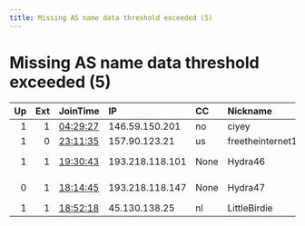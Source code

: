 ```yaml
---
title: Missing AS name data threshold exceeded (5)
---
```


# Missing AS name data threshold exceeded (5)

|   Up |   Ext | JoinTime                                                                                            | IP              | CC   | Nickname         |   ORp |   Dirp | Version   | Contact                  | OS    |   eFamMembers |
|-----:|------:|:----------------------------------------------------------------------------------------------------|:----------------|:-----|:-----------------|------:|-------:|:----------|:-------------------------|:------|--------------:|
|    1 |     1 | [04:29:27](https://metrics.torproject.org/rs.html#details/AA5EAF4A9A4586BFB5979CE790CCC99FFAF6395B) | 146.59.150.201  | no   | ciyey            |   443 |     80 | 0.4.4.7   | None                     | Linux |             1 |
|    1 |     0 | [23:11:35](https://metrics.torproject.org/rs.html#details/D6236DCBAC09CBACEB708116167B2756300E863A) | 157.90.123.21   | us   | freetheinternet1 |  9001 |   9030 | 0.4.5.6   | None                     | Linux |             1 |
|    1 |     1 | [19:30:43](https://metrics.torproject.org/rs.html#details/3F14EF80BCA7D3679491EB37C98ECFB786F644AE) | 193.218.118.101 | None | Hydra46          |  9001 |     80 | 0.4.5.6   | email:abuse-node49 poste | Linux |             9 |
|    0 |     1 | [18:14:45](https://metrics.torproject.org/rs.html#details/9CD386BB804FB9BEE92FA11E60E9241555CCB79A) | 193.218.118.147 | None | Hydra47          |  9001 |     80 | 0.4.5.6   | email:abuse-node49 poste | Linux |             9 |
|    1 |     1 | [18:52:18](https://metrics.torproject.org/rs.html#details/79F2FF02403A35B110BB95F123156EDB282A38E8) | 45.130.138.25   | nl   | LittleBirdie     |  9001 |   9030 | 0.4.5.6   | James@charles.onion      | Linux |             1 |
